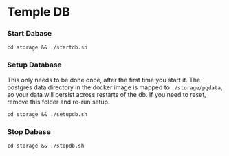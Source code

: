 # Temple DB

### Start Dabase
`cd storage && ./startdb.sh`

### Setup Database
This only needs to be done once, after the first time you start it. The postgres data directory in the docker image is mapped to `./storage/pgdata`, so your data will persist across restarts of the db. If you need to reset, remove this folder and re-run setup.

`cd storage && ./setupdb.sh`

### Stop Dabase
`cd storage && ./stopdb.sh`
